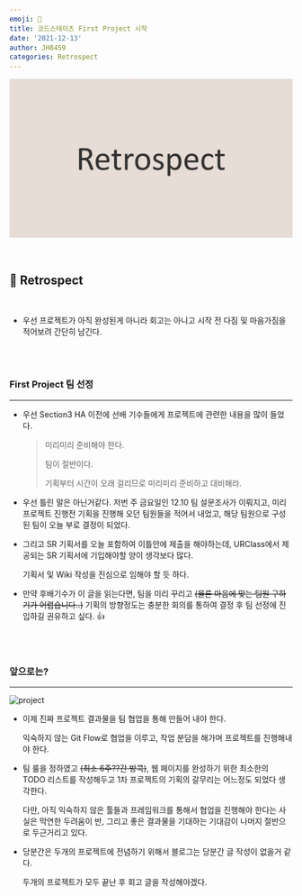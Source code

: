 ```yaml
---
emoji: 🤔
title: 코드스테이츠 First Project 시작
date: '2021-12-13'
author: JH8459
categories: Retrospect
---
```


![github-blog.png](../../../assets/common/retrospect.png)

<br>

## 🤔 Retrospect

<br>

- 우선 프로젝트가 아직 완성된게 아니라 회고는 아니고 시작 전 다짐 및 마음가짐을 적어보려 간단히 남긴다.

<br>
<br>

### First Project 팀 선정

---

- 우선 Section3 HA 이전에 선배 기수들에게 프로젝트에 관련한 내용을 많이 들었다.

  > 미리미리 준비해야 한다.
  >
  > 팀이 절반이다.
  >
  > 기획부터 시간이 오래 걸리므로 미리미리 준비하고 대비해라.

- 우선 틀린 말은 아닌거같다. 저번 주 금요일인 12.10 팀 설문조사가 이뤄지고, 미리 프로젝트 진행전 기획을 진행해 오던 팀원들을 적어서 내었고, 해당 팀원으로 구성된 팀이 오늘 부로 결정이 되었다.

- 그리고 SR 기획서를 오늘 포함하여 이틀안에 제출을 해야하는데, URClass에서 제공되는 SR 기획서에 기입해야할 양이 생각보다 많다.

  기획서 및 Wiki 작성을 진심으로 임해야 할 듯 하다.

- 만약 후배기수가 이 글을 읽는다면, 팀을 미리 꾸리고 ~~(물론 마음에 맞는 팀원 구하기가 어렵습니다..)~~ 기획의 방향정도는 충분한 회의를 통하여 결정 후 팀 선정에 진입하길 권유하고 싶다. 👍

<br>
<br>

### 앞으로는?

---

![project](https://user-images.githubusercontent.com/83164003/145743411-a9f1a1ab-51e2-46d4-8906-4b53e5dd21d1.jpg)

- 이제 진짜 프로젝트 결과물을 팀 협업을 통해 만들어 내야 한다.

  익숙하지 않는 Git Flow로 협업을 이루고, 작업 분담을 해가며 프로젝트를 진행해내야 한다.

- 팀 룰을 정하였고 ~~(최소 6주??간 방콕)~~, 웹 페이지를 완성하기 위한 최소한의 TODO 리스트를 작성해두고 1차 프로젝트의 기획의 갈무리는 어느정도 되었다 생각한다.

  다만, 아직 익숙하지 않은 툴들과 프레임워크를 통해서 협업을 진행해야 한다는 사실은 막연한 두려움이 반, 그리고 좋은 결과물을 기대하는 기대감이 나머지 절반으로 두근거리고 있다.

- 당분간은 두개의 프로젝트에 전념하기 위해서 블로그는 당분간 글 작성이 없을거 같다.

  두개의 프로젝트가 모두 끝난 후 회고 글을 작성해야겠다.

<br>
<br>

